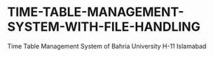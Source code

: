 # TIME-TABLE-MANAGEMENT-SYSTEM-WITH-FILE-HANDLING
Time Table Management System of Bahria University H-11 Islamabad
